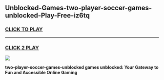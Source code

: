 
## Unblocked-Games-two-player-soccer-games-unblocked-Play-Free-iz6tq
<h3>
<a href="https://premium76.site?title=two-player-soccer-games-unblocked&ref=10A">CLICK TO PLAY</a></h3>
<hr>

<h3>
<a href="https://premium76.site?title=two-player-soccer-games-unblocked&ref=10A">CLICK 2 PLAY</a>
  
</h3>

<a href="https://premium76.site?title=two-player-soccer-games-unblocked&ref=10A"><img src="https://clearcache.store/games.png"></a>


**two-player-soccer-games-unblocked games unblocked: Your Gateway to Fun and Accessible Online Gaming**
